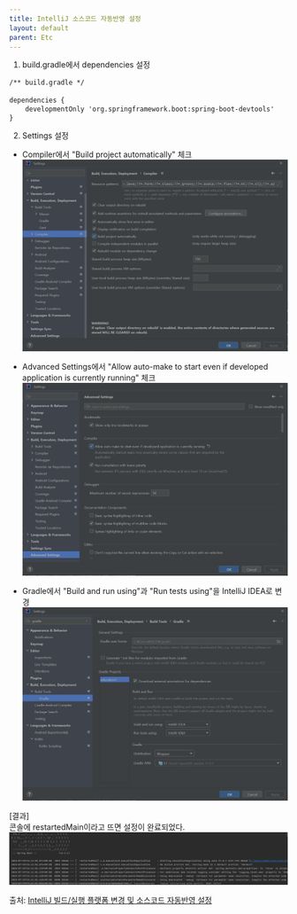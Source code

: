 ```yaml
---
title: IntelliJ 소스코드 자동반영 설정
layout: default
parent: Etc
---
```


1. build.gradle에서 dependencies 설정   

```
/** build.gradle */

dependencies {
    developmentOnly 'org.springframework.boot:spring-boot-devtools'
}
```

2. Settings 설정

- Compiler에서 "Build project automatically" 체크   
![intellij-restarted1](/assets/images/intellij-restarted1.png)

- Advanced Settings에서 "Allow auto-make to start even if developed application is currently running" 체크   
![intellij-restarted2](/assets/images/intellij-restarted2.png)

- Gradle에서 "Build and run using"과 "Run tests using"을 IntelliJ IDEA로 변경    
![intellij-restarted3](/assets/images/intellij-restarted3.png)


[결과]   
콘솔에 restartedMain이라고 뜨면 설정이 완료되었다.    
![intellij-restarted4](/assets/images/intellij-restarted4.png)

출처: [IntelliJ 빌드/실행 플랫폼 변경 및 소스코드 자동반영 설정]

[IntelliJ 빌드/실행 플랫폼 변경 및 소스코드 자동반영 설정]: https://u-it.tistory.com/entry/%EC%9D%B8%ED%85%94%EB%A6%AC%EC%A0%9C%EC%9D%B4-%EC%BB%A4%EB%AE%A4%EB%8B%88%ED%8B%B0%EB%B2%84%EC%A0%84-%EC%8A%A4%ED%94%84%EB%A7%81%EB%B6%80%ED%8A%B8-%EC%84%B8%ED%8C%85%ED%95%98%EA%B8%B0-1